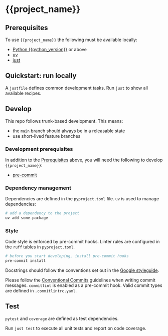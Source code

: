 # {{project_name}}

## Prerequisites

To use `{{project_name}}` the following must be available locally:

<!-- markdownlint-disable MD013 -->
- [Python {{python_version}}](https://docs.python.org/{{python_version}}/) or above
- [uv](https://docs.astral.sh/uv/)
- [just](https://github.com/casey/just)

## Quickstart: run locally

A `justfile` defines common development tasks. Run `just` to show all available recipes.

## Develop

This repo follows trunk-based development. This means:

- the `main` branch should always be in a releasable state
- use short-lived feature branches

### Development prerequisites

In addition to the [Prerequisites](#prerequisites) above, you will need the following to
develop `{{project_name}}`:

- [pre-commit](https://pre-commit.com/)

### Dependency management

Dependencies are defined in the `pyproject.toml` file. `uv` is used to manage dependencies:

```sh
# add a dependency to the project
uv add some-package
```

### Style

Code style is enforced by pre-commit hooks. Linter rules are configured in the `ruff`
tables in `pyproject.toml`.

```sh
# before you start developing, install pre-commit hooks
pre-commit install
```

Docstrings should follow the conventions set out in the [Google styleguide](https://google.github.io/styleguide/pyguide.html#38-comments-and-docstrings).

Please follow the [Conventional Commits](https://www.conventionalcommits.org/en/v1.0.0/)
guidelines when writing commit messages. `commitlint` is enabled as a pre-commit hook.
Valid commit types are defined in `.commitlintrc.yaml`.

## Test

`pytest` and `coverage` are defined as test dependencies.

Run `just test` to execute all unit tests and report on code coverage.
